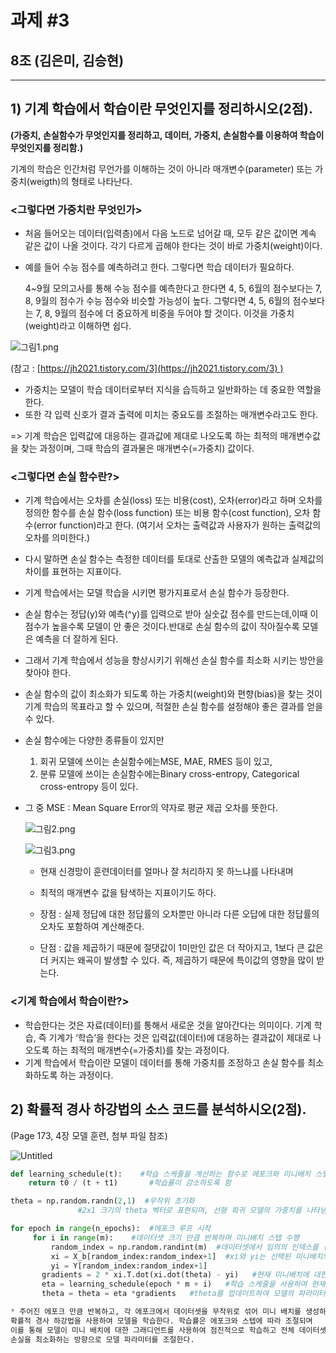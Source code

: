 # 과제 #3

## 8조 (김은미, 김승현)

---

## **1) 기계 학습에서 학습이란 무엇인지를 정리하시오**(2점). 
**(가중치, 손실함수가 무엇인지를 정리하고, 데이터, 가중치, 손실함수를 이용하여 학습이 무엇인지를 정리함.)**

기계의 학습은 인간처럼 무언가를 이해하는 것이 아니라 매개변수(parameter) 또는 가중치(weigth)의 형태로 나타난다.

### **<그렇다면 가중치란 무엇인가>**

- 처음 들어오는 데이터(입력층)에서 다음 노드로 넘어갈 때, 모두 같은 값이면 계속 같은 값이 나올 것이다. 각기 다르게 곱해야 한다는 것이 바로 가중치(weight)이다.

- 예를 들어 수능 점수를 예측하려고 한다. 그렇다면 학습 데이터가 필요하다.
    
    4~9월 모의고사를 통해 수능 점수를 예측한다고 한다면 4, 5, 6월의 점수보다는 7, 8, 9월의 점수가 수능 점수와 비슷할 가능성이 높다. 그렇다면 4, 5, 6월의 점수보다는 7, 8, 9월의 점수에 더 중요하게 비중을 두어야 할 것이다. 이것을 가중치(weight)라고 이해하면 쉽다.
    

![그림1.png](%E1%84%80%E1%85%AA%E1%84%8C%E1%85%A6%20#3%20547ba7d882ba48dc8ee4b5de3c6af84b/%25EA%25B7%25B8%25EB%25A6%25BC1.png)

(참고 : [https://jh2021.tistory.com/3](https://jh2021.tistory.com/3) )

- 가중치는 모델이 학습 데이터로부터 지식을 습득하고 일반화하는 데 중요한 역할을 한다.
- 또한 각 입력 신호가 결과 출력에 미치는 중요도를 조절하는 매개변수라고도 한다.

=> 기계 학습은 입력값에 대응하는 결과값에 제대로 나오도록 하는 최적의 매개변수값을 찾는 과정이며, 그때 학습의 결과물은 매개변수(=가중치) 값이다.

### **<그렇다면 손실 함수란?>**

- 기계 학습에서는 오차를 손실(loss) 또는 비용(cost), 오차(error)라고 하며
오차를 정의한 함수를 손실 함수(loss function) 또는 비용 함수(cost function), 오차 함수(error function)라고 한다. (여기서 오차는 출력값과 사용자가 원하는 출력값의 오차를 의미한다.)
- 다시 말하면 손실 함수는 측정한 데이터를 토대로 산출한 모델의 예측값과 실제값의 차이를 표현하는 지표이다.
- 기계 학습에서는 모델 학습을 시키면 평가지표로서 손실 함수가 등장한다.
- 손실 함수는 정답(y)와 예측(^y)를 입력으로 받아 실숫값 점수를 만드는데,이때 이 점수가 높을수록 모델이 안 좋은 것이다.반대로 손실 함수의 값이 작아질수록 모델은 예측을 더 잘하게 된다.
- 그래서 기계 학습에서 성능을 향상시키기 위해선 손실 함수를 최소화 시키는 방안을 찾아야 한다.
- 손실 함수의 값이 최소화가 되도록 하는 가중치(weight)와 편향(bias)을 찾는 것이 기계 학습의 목표라고 할 수 있으며, 적절한 손실 함수를 설정해야 좋은 결과를 얻을 수 있다.

- 손실 함수에는 다양한 종류들이 있지만
    1. 회귀 모델에 쓰이는 손실함수에는MSE, MAE, RMES 등이 있고,
    2. 분류 모델에 쓰이는 손실함수에는Binary cross-entropy, Categorical cross-entropy 등이 있다.
    
- 그 중 MSE : Mean Square Error의 약자로 평균 제곱 오차를 뜻한다.
    
    
    ![그림2.png](%E1%84%80%E1%85%AA%E1%84%8C%E1%85%A6%20#3%20547ba7d882ba48dc8ee4b5de3c6af84b/%25EA%25B7%25B8%25EB%25A6%25BC2.png)
    
    ![그림3.png](%E1%84%80%E1%85%AA%E1%84%8C%E1%85%A6%20#3%20547ba7d882ba48dc8ee4b5de3c6af84b/%25EA%25B7%25B8%25EB%25A6%25BC3.png)
    
    - 현재 신경망이 훈련데이터를 얼마나 잘 처리하지 못 하느냐를 나타내며
    - 최적의 매개변수 값을 탐색하는 지표이기도 하다.
    
    - 장점 : 실제 정답에 대한 정답률의 오차뿐만 아니라 다른 오답에 대한 정답률의 오차도 포함하여 계산해준다.
    - 단점 : 값을 제곱하기 때문에 절댓값이 1미만인 값은 더 작아지고, 1보다 큰 값은 더 커지는 왜곡이 발생할 수 있다. 즉, 제곱하기 때문에 특이값의 영향을 많이 받는다.

### **<기계 학습에서 학습이란?>**

- 학습한다는 것은 자료(데이터)를 통해서 새로운 것을 알아간다는 의미이다.
기계 학습, 즉 기계가 ‘학습’을 한다는 것은 입력값(데이터)에 대응하는 결과값이 제대로 나오도록 하는 
최적의 매개변수(=가중치)를 찾는 과정이다.
- 기계 학습에서 학습이란 모델이 데이터를 통해 가중치를 조정하고 손실 함수를 최소화하도록 하는 과정이다.

## 2) 확률적 경사 하강법의 소스 코드를 분석하시오(2점). 
(Page 173, 4장 모델 훈련, 첨부 파일 참조)

![Untitled](%E1%84%80%E1%85%AA%E1%84%8C%E1%85%A6%20#3%20547ba7d882ba48dc8ee4b5de3c6af84b/Untitled.jpeg)

```python
def learning_schedule(t):    #학습 스케줄을 계산하는 함수로 에포크와 미니배치 스텝을 이용하여 현재 학습률을 계산
	return t0 / (t + t1)       #학습률이 감소하도록 함

theta = np.random.randn(2,1)  #무작위 초기화
               #2x1 크기의 theta 벡터로 표현되며, 선형 회귀 모델의 가중치를 나타냄 

for epoch in range(n_epochs):  #에포크 루프 시작
     for i in range(m):    #데이터셋 크기 만큼 반복하며 미니배치 스텝 수행
         random_index = np.random.randint(m)  #데이터셋에서 임의의 인덱스를 선택하여 미니배치를 생성
         xi = X_b[random_index:random_index+1]  #xi와 yi는 선택된 미니배치의 특성과 레이블
         yi = Y[random_index:random_index+1]
       gradients = 2 * xi.T.dot(xi.dot(theta) - yi)   #현재 미니배치에 대한 그래디언트 벡터를 계산
       eta = learning_schedule(epoch * m + i)   #학습 스케줄을 사용하여 현재 스텝에서의 학습률을 계산
       theta = theta = eta *gradients   #theta를 업데이트하여 모델의 파라미터를 조정

* 주어진 에포크 만큼 반복하고, 각 에포크에서 데이터셋을 무작위로 섞어 미니 배치를 생성하며
확률적 경사 하강법을 사용하여 모델을 학습한다. 학습률은 에포크와 스텝에 따라 조절되며 
이를 통해 모델이 미니 배치에 대한 그래디언트를 사용하여 점진적으로 학습하고 전체 데이터셋을 반복하여 
손실을 최소화하는 방향으로 모델 파라미터를 조절한다.
```